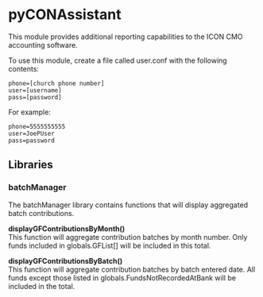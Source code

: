 # pyCONAssistant

This module provides additional reporting capabilities to the ICON CMO accounting software.

To use this module, create a file called user.conf with the following contents:  
```
phone=[church phone number]  
user=[username]  
pass=[password]  
```

For example:  
```
phone=5555555555  
user=JoePUser  
pass=password  
```

## Libraries

### batchManager
The batchManager library contains functions that will display aggregated batch contributions.  

**displayGFContributionsByMonth()**  
This function will aggregate contribution batches by month number.  Only funds included in globals.GFList[] will be included in this total.  

**displayGFContributionsByBatch()**  
This function will aggregate contribution batches by batch entered date.  All funds except those listed in globals.FundsNotRecordedAtBank will be included in the total.
